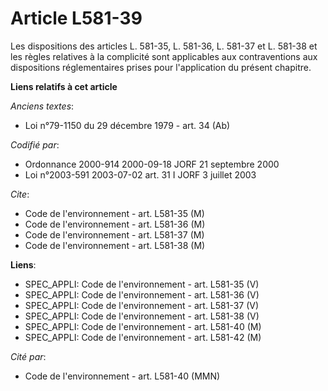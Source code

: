# Article L581-39

Les dispositions des articles L. 581-35, L. 581-36, L. 581-37 et L. 581-38 et les règles relatives à la complicité sont
applicables aux contraventions aux dispositions réglementaires prises pour l'application du présent chapitre.

**Liens relatifs à cet article**

_Anciens textes_:

  - Loi n°79-1150 du 29 décembre 1979 - art. 34 (Ab)

_Codifié par_:

  - Ordonnance 2000-914 2000-09-18 JORF 21 septembre 2000
  - Loi n°2003-591 2003-07-02 art. 31 I JORF 3 juillet 2003

_Cite_:

  - Code de l'environnement - art. L581-35 (M)
  - Code de l'environnement - art. L581-36 (M)
  - Code de l'environnement - art. L581-37 (M)
  - Code de l'environnement - art. L581-38 (M)

**Liens**:

  - SPEC_APPLI: Code de l'environnement - art. L581-35 (V)
  - SPEC_APPLI: Code de l'environnement - art. L581-36 (V)
  - SPEC_APPLI: Code de l'environnement - art. L581-37 (V)
  - SPEC_APPLI: Code de l'environnement - art. L581-38 (V)
  - SPEC_APPLI: Code de l'environnement - art. L581-40 (M)
  - SPEC_APPLI: Code de l'environnement - art. L581-42 (M)

_Cité par_:

  - Code de l'environnement - art. L581-40 (MMN)
